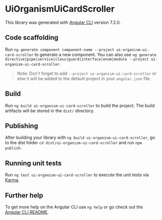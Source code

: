 # UiOrganismUiCardScroller

This library was generated with [Angular CLI](https://github.com/angular/angular-cli) version 7.2.0.

## Code scaffolding

Run `ng generate component component-name --project ui-organism-ui-card-scroller` to generate a new component. You can also use `ng generate directive|pipe|service|class|guard|interface|enum|module --project ui-organism-ui-card-scroller`.

> Note: Don't forget to add `--project ui-organism-ui-card-scroller` or else it will be added to the default project in your `angular.json` file.

## Build

Run `ng build ui-organism-ui-card-scroller` to build the project. The build artifacts will be stored in the `dist/` directory.

## Publishing

After building your library with `ng build ui-organism-ui-card-scroller`, go to the dist folder `cd dist/ui-organism-ui-card-scroller` and run `npm publish`.

## Running unit tests

Run `ng test ui-organism-ui-card-scroller` to execute the unit tests via [Karma](https://karma-runner.github.io).

## Further help

To get more help on the Angular CLI use `ng help` or go check out the [Angular CLI README](https://github.com/angular/angular-cli/blob/master/README.md).
